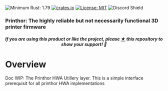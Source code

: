 ![Minimum Rust: 1.79](https://img.shields.io/badge/Minimum%20Rust%20Version-1.79-green.svg)
[![crates.io](https://img.shields.io/crates/v/printhor-hwa-common.svg)](https://crates.io/crates/printhor-hwa-common)
[![License: MIT](https://img.shields.io/badge/License-MIT-yellow.svg)](https://opensource.org/licenses/MIT)
![Discord Shield](https://discordapp.com/api/guilds/1169965662618259456/widget.png?style=shield)

<h3>Printhor: The highly reliable but not necessarily functional 3D printer firmware</h3>

<h5><p align="center"><i>If you are using this product or like the project, please <a href="https://github.com/cbruiz/printhor/stargazers">★</a> this repository to show your support! 🤩</i></p></h5>

# Overview

Doc WIP: The Printhor HWA Utillery layer. This is a simple interface prerequisit for all printhor HWA implementations

